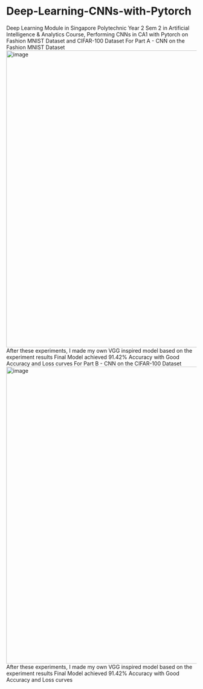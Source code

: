 # Deep-Learning-CNNs-with-Pytorch
Deep Learning Module in Singapore Polytechnic Year 2 Sem 2 in Artificial Intelligence & Analytics Course, Performing CNNs in CA1 with Pytorch on Fashion MNIST Dataset and CIFAR-100 Dataset
For Part A - CNN on the Fashion MNIST Dataset
<img width="784" alt="image" src="https://user-images.githubusercontent.com/100133474/220387907-0c7d73d7-245e-4aa3-b501-d1f624d83cff.png">
After these experiments, I made my own VGG inspired model based on the experiment results
Final Model achieved 91.42% Accuracy with Good Accuracy and Loss curves
For Part B - CNN on the CIFAR-100 Dataset
<img width="784" alt="image" src="https://user-images.githubusercontent.com/100133474/220387907-0c7d73d7-245e-4aa3-b501-d1f624d83cff.png">
After these experiments, I made my own VGG inspired model based on the experiment results
Final Model achieved 91.42% Accuracy with Good Accuracy and Loss curves
